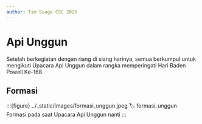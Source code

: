 ```yaml
---
author: Tim Siaga CSC 2025
---
```

# Api Unggun
Setelah berkegiatan dengan riang di siang harinya, semua berkumpul untuk mengikuti Upacara Api Unggun dalam rangka memperingati Hari Baden Powell Ke-168

## Formasi
:::{figure} ../_static/images/formasi_unggun.jpeg
:label: formasi_unggun
Formasi pada saat Upacara Api Unggun nanti
:::
